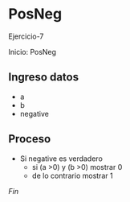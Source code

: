 # PosNeg
Ejercicio-7

Inicio: PosNeg

## Ingreso datos
- a
- b
- negative

## Proceso

- Si negative es verdadero
  - si (a >0) y (b >0)
     mostrar 0
  - de lo contrario 
     mostrar 1
    
    

*Fin*
